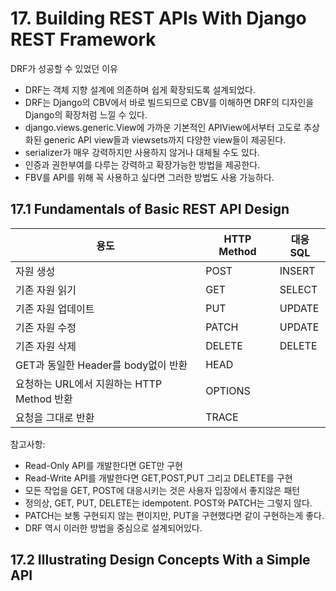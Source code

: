 # 17. Building REST APIs With Django REST Framework

DRF가 성공할 수 있었던 이유
- DRF는 객체 지향 설계에 의존하며 쉽게 확장되도록 설계되었다.
- DRF는 Django의 CBV에서 바로 빌드되므로 CBV를 이해하면 DRF의 디자인을 Django의 확장처럼 느낄 수 있다.
- django.views.generic.View에 가까운 기본적인 APIView에서부터 고도로 추상화된 generic API view들과 viewsets까지 다양한 view들이 제공된다.
- serializer가 매우 강력하지만 사용하지 않거나 대체될 수도 있다.
- 인증과 권한부여를 다루는 강력하고 확장가능한 방법을 제공한다.
- FBV를 API를 위해 꼭 사용하고 싶다면 그러한 방법도 사용 가능하다.

## 17.1 Fundamentals of Basic REST API Design

|용도|HTTP Method|대응 SQL|
|--|--|--|
|자원 생성|POST|INSERT|
|기존 자원 읽기|GET|SELECT|
|기존 자원 업데이트|PUT|UPDATE|
|기존 자원 수정|PATCH|UPDATE|
|기존 자원 삭제|DELETE|DELETE|
|GET과 동일한 Header를 body없이 반환|HEAD||
|요청하는 URL에서 지원하는 HTTP Method 반환|OPTIONS||
|요청을 그대로 반환|TRACE||

참고사항:
- Read-Only API를 개발한다면 GET만 구현
- Read-Write API를 개발한다면 GET,POST,PUT 그리고 DELETE를 구현
- 모든 작업을 GET, POST에 대응시키는 것은 사용자 입장에서 좋지않은 패턴
- 정의상, GET, PUT, DELETE는 idempotent. POST와 PATCH는 그렇지 않다.
- PATCH는 보통 구현되지 않는 편이지만, PUT을 구현했다면 같이 구현하는게 좋다.
- DRF 역시 이러한 방법을 중심으로 설계되어있다.

## 17.2 Illustrating Design Concepts With a Simple API

